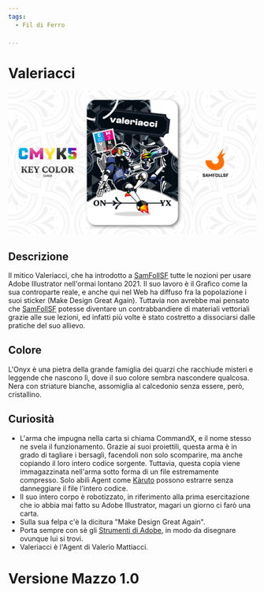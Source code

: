 ```yaml
---
tags:
  - Fil di Ferro

...
```


# Valeriacci

![valeriacci](../eg/K/valeriacci.jpg)

## Descrizione

Il mitico Valeriacci, che ha introdotto a [SamFollSF](../Remix/samfollsf.md) tutte le nozioni per usare Adobe Illustrator nell'ormai lontano 2021. Il suo lavoro è il Grafico come la sua controparte reale, e anche qui nel Web ha diffuso fra la popolazione i suoi sticker (Make Design Great Again). Tuttavia non avrebbe mai pensato che [SamFollSF](../Remix/samfollsf.md) potesse diventare un contrabbandiere di materiali vettoriali grazie alle sue lezioni, ed infatti più volte è stato costretto a dissociarsi dalle pratiche del suo allievo.

## Colore

L'Onyx è una pietra della grande famiglia dei quarzi che racchiude misteri e leggende che nascono lì, dove il suo colore sembra nascondere qualcosa. Nera con striature bianche, assomiglia al calcedonio senza essere, però, cristallino.

## Curiosità

- L'arma che impugna nella carta si chiama CommandX, e il nome stesso ne svela il funzionamento. Grazie ai suoi proiettili, questa arma è in grado di tagliare i bersagli, facendoli non solo scomparire, ma anche copiando il loro intero codice sorgente. Tuttavia, questa copia viene immagazzinata nell'arma sotto forma di un file estremamente compresso. Solo abili Agent come [Kàruto](../Ciano/karuto.md) possono estrarre senza danneggiare il file l'intero codice.
- Il suo intero corpo è robotizzato, in riferimento alla prima esercitazione che io abbia mai fatto su Adobe Illustrator, magari un giorno ci farò una carta.
- Sulla sua felpa c'è la dicitura "Make Design Great Again".
- Porta sempre con sè gli [Strumenti di Adobe](../Remix/adobe.md), in modo da disegnare ovunque lui si trovi.
- Valeriacci è l'Agent di Valerio Mattiacci.

# Versione Mazzo 1.0